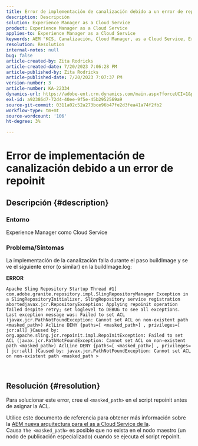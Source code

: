 ```yaml
---
title: Error de implementación de canalización debido a un error de repoinit
description: Descripción
solution: Experience Manager as a Cloud Service
product: Experience Manager as a Cloud Service
applies-to: Experience Manager as a Cloud Service
keywords: AEM "KCS, Canalización, Cloud Manager, as a Cloud Service, Error de Repoinit"
resolution: Resolution
internal-notes: null
bug: false
article-created-by: Zita Rodricks
article-created-date: 7/20/2023 7:06:28 PM
article-published-by: Zita Rodricks
article-published-date: 7/20/2023 7:07:37 PM
version-number: 3
article-number: KA-22334
dynamics-url: https://adobe-ent.crm.dynamics.com/main.aspx?forceUCI=1&pagetype=entityrecord&etn=knowledgearticle&id=49d97881-3027-ee11-9966-6045bd0065b6
exl-id: a92386d7-72d4-40ee-9f5e-45b2952569a9
source-git-commit: 0311a02c52a273bce96b47fe2d3fea41a74f2fb2
workflow-type: tm+mt
source-wordcount: '106'
ht-degree: 3%

---
```


# Error de implementación de canalización debido a un error de repoinit

## Descripción {#description}


### Entorno

Experience Manager como Cloud Service

### Problema/Síntomas

La implementación de la canalización falla durante el paso buildImage y se ve el siguiente error (o similar) en la<b> </b>buildImage.log:


<b>ERROR</b>


```
Apache Sling Repository Startup Thread #1]  com.adobe.granite.repository.impl.SlingRepositoryManager Exception in a SlingRepositoryInitializer, SlingRepository service registration abortedjavax.jcr.RepositoryException: Applying repoinit operation failed despite retry; set loglevel to DEBUG to see all exceptions. Last exception message was: Failed to set ACL (javax.jcr.PathNotFoundException: Cannot set ACL on non-existent path <masked_path>) AclLine DENY {paths=[ <masked_path>] , privileges=[ jcr:all] }Caused by: org.apache.sling.jcr.repoinit.impl.RepoInitException: Failed to set ACL (javax.jcr.PathNotFoundException: Cannot set ACL on non-existent path <masked_path>) AclLine DENY {paths=[ <masked_path>] , privileges=[ jcr:all] }Caused by: javax.jcr.PathNotFoundException: Cannot set ACL on non-existent path <masked_path >
```



` `
` `


## Resolución {#resolution}


Para solucionar este error, cree el `<masked_path>` en el script repoinit antes de asignar la ACL.

Utilice este documento de referencia para obtener más información sobre la [AEM nueva arquitectura para el as a Cloud Service de la](https://experienceleague.adobe.com/docs/experience-manager-cloud-service/content/overview/architecture.html?lang=en#key-evolutions:~:text=publish%20nodes.%20El-,dorado%20maestro,-es%20a%20especializado).
<br>Causa
`The <masked_path>` es posible que no exista en el nodo maestro (un nodo de publicación especializado) cuando se ejecuta el script repoinit.<br>
